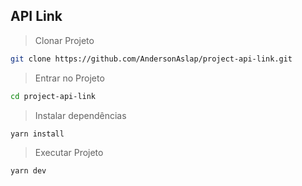 ## API Link

> Clonar Projeto
```bash
git clone https://github.com/AndersonAslap/project-api-link.git
```

> Entrar no Projeto
```bash
cd project-api-link
```

> Instalar dependências
```bash
yarn install
```

> Executar Projeto
```bash
yarn dev
```